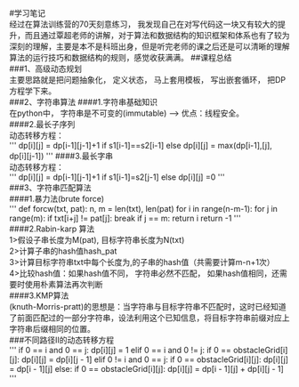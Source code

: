 #学习笔记  
经过在算法训练营的70天刻意练习， 我发现自己在对写代码这一块又有较大的提升，而且通过覃超老师的讲解，对于算法和数据结构的知识框架和体系也有了较为深刻的理解，主要是本不是科班出身，但是听完老师的课之后还是可以清晰的理解算法的运行技巧和数据结构的规则，感觉收获满满。
##课程总结  
###1、高级动态规划  
主要思路就是把问题抽象化， 定义状态， 马上套用模板， 写出嵌套循环， 把DP方程学下来。  
###2、字符串算法
####1.字符串基础知识  
在python中， 字符串是不可变的(immutable) --> 优点：线程安全。  
####2.最长子序列  
动态转移方程：  
'''
dp[i][j] = dp[i-1][j-1]+1 if s1[i-1]==s2[i-1]
else dp[i][j] = max(dp[i-1],[j], dp[i][j-1])
'''
####3.最长字串  
动态转移方程：  
'''
dp[i][j] = dp[i-1][j-1]+1 if s1[i-1]=s2[j-1]
else dp[i][j] =0
'''  
###3、字符串匹配算法  
####1.暴力法(brute force)  
'''
def forcw(txt, pat):
    n, m = len(txt), len(pat)
    for i in range(n-m-1):
        for j in range(m):
            if txt[i+j] != pat[j]:
                break
            if j == m:
                return i
    return -1
'''
####2.Rabin-karp 算法  
1>假设子串长度为M(pat), 目标字符串长度为N(txt)  
2>计算子串的hash值hash_pat  
3>计算目标字符串txt中每个长度为,的子串的hash值（共需要计算m-n+1次）  
4>比较hash值：如果hash值不同， 字符串必然不匹配， 如果hash值相同，还需要时使用朴素算法再次判断  
####3.KMP算法  
(knuth-Morris-pratt)的思想是：当字符串与目标字符串不匹配时，这时已经知道了前面匹配过的一部分字符串，设法利用这个已知信息，将目标字符串前缀对应上字符串后缀相同的位置。  
###不同路径Ⅱ的动态转移方程  
'''
if 0 == i and 0 == j:
    dp[i][j] = 1
elif 0 == i and 0 != j:
    if 0 == obstacleGrid[i][j]:
        dp[i][j] = dp[i][j - 1]
elif 0 != i and 0 == j:
    if 0 == obstacleGrid[i][j]:
        dp[i][j] = dp[i - 1][j]
else:
    if 0 == obstacleGrid[i][j]:
        dp[i][j] = dp[i - 1][j] + dp[i][j - 1]
'''


